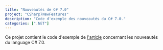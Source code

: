 ```yaml
---
title: "Nouveautés de C# 7.0"
project: "CSharp7NewFeatures"
description: "Code d'exemple des nouveautés du C# 7.0."
categories: [".NET"]
---
```


Ce projet contient le code d'exemple de [l'article](http://blog.ygrenier.com/2017/03/nouveautes-de-c-7-0/) concernant les nouveautés du language C# 7.0.
